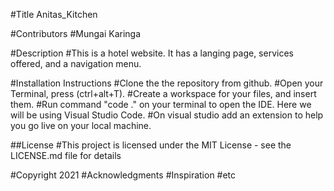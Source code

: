 #Title Anitas_Kitchen

#Contributors #Mungai Karinga

#Description #This is a hotel website. It has a langing page, services offered, and a navigation menu.

#Installation Instructions #Clone the the repository from github. #Open your Terminal, press (ctrl+alt+T). #Create a workspace for your files, and insert them. #Run command "code ." on your terminal to open the IDE. Here we will be using Visual Studio Code. #On visual studio add an extension to help you go live on your local machine.

##License #This project is licensed under the MIT License - see the LICENSE.md file for details

#Copyright 2021 #Acknowledgments #Inspiration #etc
